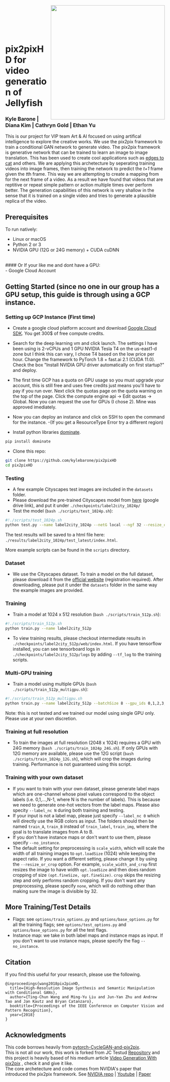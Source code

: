 <img src='imgs/teaser_720.gif' align="right" width=360>

<br><br><br><br>

# pix2pixHD for video generation of Jellyfish
### Kyle Barone | Diana Kim | Cathryn Gold | Ethan Yu
This is our project for VIP team Art & AI focused on using artifical intelligence to explore the creative works. We use the pix2pix framework to train a conditional GAN network to generate video. The pix2pix framework is generative network that can be trained to learn an image to image translation. This has been used to create cool applications such as [edges to cat](https://affinelayer.com/pix2pix/) and others. We are applying this archetecture by seperating training videos into image frames, then training the network to predict the *t+1* frame given the *t*th frame. This way we are attempting to create a mapping from for the next frame of a video. As a result we have found that videos that are reptitive or repeat simple pattern or action multiple times over perform better. The generation capabilities of this network is very shallow in the sense that it is trained on a single video and tries to generate a plausible replica of the video. 


## Prerequisites
To run natively:
- Linux or macOS
- Python 2 or 3
- NVIDIA GPU (12G or 24G memory) + CUDA cuDNN
<br> 
#### Or If your like me and dont have a GPU: <br>
- Google Cloud Account

## Getting Started (since no one in our group has a GPU setup, this guide is through using a GCP instance.
### Setting up GCP Instance (First time)
- Create a google cloud  platform account and download [Google Cloud SDK](https://cloud.google.com/sdk/docs/install). You get 300$ of free compute credits. 
- Search for the deep learning vm and click launch. The settings I have been using is 2-vCPUs and 1 GPU NVIDIA Tesla T4 on the us-east1-d zone but I think this can vary, I chose T4 based on the low price per hour. Change the framework to PyTorch 1.8 + fast.ai 2.1 (CUDA 11.0). Check the box "Install NVIDIA GPU driver automatically on first startup?" and deploy.
- The first time GCP has a quota on GPU usage so you must upgrade your account, this is still free and uses free credits just means you'll have to pay if you run over. Next click the quotas page on the quota warning on the top of the page. Click the compute engine api -> Edit quotas -> Global. Now you can request the use for GPUs (I chose 2). Mine was approved imediately. 
- Now you can deploy an instance and click on SSH to open the command for the instance. 
      -(If you get a ResourceType Error try a different region)
      
- Install python libraries [dominate](https://github.com/Knio/dominate).
```bash
pip install dominate
```
- Clone this repo:
```bash
git clone https://github.com/kylebarone/pix2pixHD
cd pix2pixHD
```


### Testing
- A few example Cityscapes test images are included in the `datasets` folder.
- Please download the pre-trained Cityscapes model from [here](https://drive.google.com/file/d/1h9SykUnuZul7J3Nbms2QGH1wa85nbN2-/view?usp=sharing) (google drive link), and put it under `./checkpoints/label2city_1024p/`
- Test the model (`bash ./scripts/test_1024p.sh`):
```bash
#!./scripts/test_1024p.sh
python test.py --name label2city_1024p --netG local --ngf 32 --resize_or_crop none
```
The test results will be saved to a html file here: `./results/label2city_1024p/test_latest/index.html`.

More example scripts can be found in the `scripts` directory.


### Dataset
- We use the Cityscapes dataset. To train a model on the full dataset, please download it from the [official website](https://www.cityscapes-dataset.com/) (registration required).
After downloading, please put it under the `datasets` folder in the same way the example images are provided.


### Training
- Train a model at 1024 x 512 resolution (`bash ./scripts/train_512p.sh`):
```bash
#!./scripts/train_512p.sh
python train.py --name label2city_512p
```
- To view training results, please checkout intermediate results in `./checkpoints/label2city_512p/web/index.html`.
If you have tensorflow installed, you can see tensorboard logs in `./checkpoints/label2city_512p/logs` by adding `--tf_log` to the training scripts.

### Multi-GPU training
- Train a model using multiple GPUs (`bash ./scripts/train_512p_multigpu.sh`):
```bash
#!./scripts/train_512p_multigpu.sh
python train.py --name label2city_512p --batchSize 8 --gpu_ids 0,1,2,3,4,5,6,7
```
Note: this is not tested and we trained our model using single GPU only. Please use at your own discretion.

### Training at full resolution
- To train the images at full resolution (2048 x 1024) requires a GPU with 24G memory (`bash ./scripts/train_1024p_24G.sh`).
If only GPUs with 12G memory are available, please use the 12G script (`bash ./scripts/train_1024p_12G.sh`), which will crop the images during training. Performance is not guaranteed using this script.

### Training with your own dataset
- If you want to train with your own dataset, please generate label maps which are one-channel whose pixel values correspond to the object labels (i.e. 0,1,...,N-1, where N is the number of labels). This is because we need to generate one-hot vectors from the label maps. Please also specity `--label_nc N` during both training and testing.
- If your input is not a label map, please just specify `--label_nc 0` which will directly use the RGB colors as input. The folders should then be named `train_A`, `train_B` instead of `train_label`, `train_img`, where the goal is to translate images from A to B.
- If you don't have instance maps or don't want to use them, please specify `--no_instance`.
- The default setting for preprocessing is `scale_width`, which will scale the width of all training images to `opt.loadSize` (1024) while keeping the aspect ratio. If you want a different setting, please change it by using the `--resize_or_crop` option. For example, `scale_width_and_crop` first resizes the image to have width `opt.loadSize` and then does random cropping of size `(opt.fineSize, opt.fineSize)`. `crop` skips the resizing step and only performs random cropping. If you don't want any preprocessing, please specify `none`, which will do nothing other than making sure the image is divisible by 32.

## More Training/Test Details
- Flags: see `options/train_options.py` and `options/base_options.py` for all the training flags; see `options/test_options.py` and `options/base_options.py` for all the test flags.
- Instance map: we take in both label maps and instance maps as input. If you don't want to use instance maps, please specify the flag `--no_instance`.


## Citation

If you find this useful for your research, please use the following.

```
@inproceedings{wang2018pix2pixHD,
  title={High-Resolution Image Synthesis and Semantic Manipulation with Conditional GANs},
  author={Ting-Chun Wang and Ming-Yu Liu and Jun-Yan Zhu and Andrew Tao and Jan Kautz and Bryan Catanzaro},  
  booktitle={Proceedings of the IEEE Conference on Computer Vision and Pattern Recognition},
  year={2018}
}
```

## Acknowledgments
This code borrows heavily from [pytorch-CycleGAN-and-pix2pix](https://github.com/junyanz/pytorch-CycleGAN-and-pix2pix).
<br>
This is not all our work, this work is forked from JC Testud [Repository](https://github.com/jctestud/pix2pixHD.git) and this project is heavily based of his medium article [Video Generation With pix2pix](https://medium.com/@jctestud/video-generation-with-pix2pix-aed5b1b69f57) , check it and give it like. 
<br>
The core archetecture and code comes from NVIDIA's paper that introduced the pix2pix framework. See [NVIDIA repo](https://tcwang0509.github.io/pix2pixHD/) | [Youtube](https://youtu.be/3AIpPlzM_qs) | [Paper](https://arxiv.org/pdf/1711.11585.pdf) <br>
